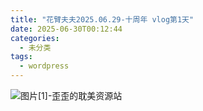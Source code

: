 ```yaml
---
title: "花臂夫夫2025.06.29-十周年 vlog第1天"
date: 2025-06-30T00:12:44
categories:
  - 未分类
tags:
  - wordpress
---
```


![图片[1]-歪歪的耽美资源站](/images/%e8%8a%b1%e8%87%82%e5%a4%ab%e5%a4%ab2025-06-29-%e5%8d%81%e5%91%a8%e5%b9%b4-vlog%e7%ac%ac1%e5%a4%a9-0.jpg)

